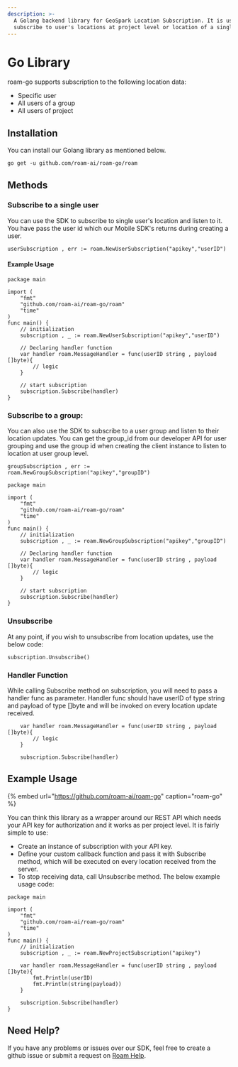 ```yaml
---
description: >-
  A Golang backend library for GeoSpark Location Subscription. It is used to
  subscribe to user's locations at project level or location of a single user.
---
```


# Go Library

roam-go supports subscription to the following location data:

* Specific user
* All users of a group
* All users of project

## Installation

You can install our Golang library as mentioned below.

```text
go get -u github.com/roam-ai/roam-go/roam
```

## Methods

### Subscribe to a single user

You can use the SDK to subscribe to single user's location and listen to it. You have pass the user id which our Mobile SDK's returns during creating a user.

```text
userSubscription , err := roam.NewUserSubscription("apikey","userID")
```

#### Example Usage

```text
package main

import (
	"fmt"
	"github.com/roam-ai/roam-go/roam"
	"time"
)
func main() {
    // initialization
    subscription , _ := roam.NewUserSubscription("apikey","userID")

    // Declaring handler function
    var handler roam.MessageHandler = func(userID string , payload []byte){
        // logic
	}

    // start subscription
    subscription.Subscribe(handler)
}
```

### Subscribe to a group:

You can also use the SDK to subscribe to a user group and listen to their location updates. You can get the group\_id from our developer API for user grouping and use the group id when creating the client instance to listen to location at user group level.

```text
groupSubscription , err := roam.NewGroupSubscription("apikey","groupID")
```

```text
package main

import (
	"fmt"
	"github.com/roam-ai/roam-go/roam"
	"time"
)
func main() {
    // initialization
    subscription , _ := roam.NewGroupSubscription("apikey","groupID")

    // Declaring handler function
    var handler roam.MessageHandler = func(userID string , payload []byte){
        // logic
	}

    // start subscription
    subscription.Subscribe(handler)
}
```

### Unsubscribe

At any point, if you wish to unsubscribe from location updates, use the below code:

```text
subscription.Unsubscribe()
```

### Handler Function

While calling Subscribe method on subscription, you will need to pass a handler func as parameter. Handler func should have userID of type string and payload of type \[\]byte and will be invoked on every location update received.

```text
    var handler roam.MessageHandler = func(userID string , payload []byte){
        // logic
	}

    subscription.Subscribe(handler)
```

## Example Usage

{% embed url="https://github.com/roam-ai/roam-go" caption="roam-go" %}

You can think this library as a wrapper around our REST API which needs your API key for authorization and it works as per project level. It is fairly simple to use:

* Create an instance of subscription with your API key.
* Define your custom callback function and pass it with Subscribe method, which will be executed on every location received from the server.
* To stop receiving data, call Unsubscribe method. The below example usage code:

```text
package main

import (
	"fmt"
	"github.com/roam-ai/roam-go/roam"
	"time"
)
func main() {
    // initialization
    subscription , _ := roam.NewProjectSubscription("apikey")

    var handler roam.MessageHandler = func(userID string , payload []byte){
        fmt.Println(userID)
        fmt.Println(string(payload))
	}

    subscription.Subscribe(handler)
}
```

## Need Help?

If you have any problems or issues over our SDK, feel free to create a github issue or submit a request on [Roam Help](https://geosparkai.atlassian.net/servicedesk/customer/portal/2).


